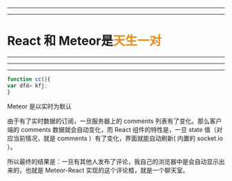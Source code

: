 

----


----
# React 和 Meteor是<font color=#E88C1D >天生一对</font>

---



---





----
```javascript
function cc(){
var dfd= kfj;
}
```

Meteor 是以实时为默认

由于有了实时数据的订阅，一旦服务器上的 comments 列表有了变化。那么客户端的 comments 数据就会自动变化，而 React 组件的特性是，一旦 state 值（对应当前情况，就是 comments ）有了变化，界面就能自动刷新( 内置的 socket.io ）。

所以最终的结果是：一旦有其他人发布了评论，我自己的浏览器中是会自动显示出来的，也就是 Meteor-React 实现的这个评论框，就是一个聊天室。
